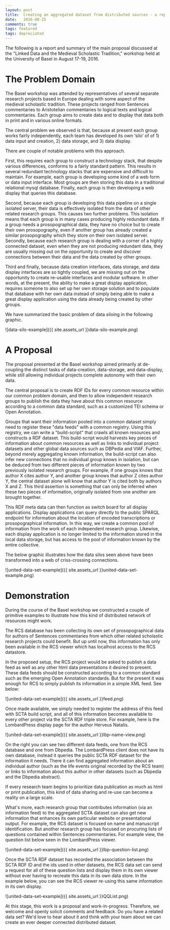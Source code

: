 ```yaml
---
layout: post
title:  Creating an aggregated dataset from distributed sources - a report from the 2016 Basel meeting.
date:   2016-08-25
comments: true
tags: featured
tags: depreciated
---
```


The following is a report and summary of the main proposal discussed at the "Linked Data and the Medieval Scholastic Tradition," workshop held at the University of Basel in August 17-19, 2016.

# The Problem Domain

The Basel workshop was attended by representatives of several separate research projects based in Europe dealing with some aspect of the medieval scholastic tradition. These projects ranged from Sentences commentaries to Aristotelian commentaries to logical texts and logical commentaries. Each group aims to create data and to display that data both in print and in various online formats.

The central problem we observed is that, because at present each group works fairly independently, each team has developed its own ‘silo’ of  of 1) data input and creation, 2) data storage, and 3) data display.

There are couple of notable problems with this approach.

First, this requires each group to construct a technology stack, that despite various differences, conforms to a fairly standard pattern. This results in several redundant technology stacks that are expensive and difficult to maintain. For example, each group is developing some kind of a web form or data input interface. Most groups are then storing this data in a traditional relational mysql database. Finally, each group is then developing a web display that queries this database.

Second, because each group is developing this data pipeline on a single isolated server, their data is effectively isolated from the data of other related research groups. This causes two further problems. This isolation means that each group is in many cases producing highly redundant data. If a group needs a prosopographical data, they have no choice but to create their own prosopography, even if another group has already created a similar prosopography which they store on their own isolated server. Secondly, because each research group is dealing with a corner of a highly connected dataset, even when they are not producing redundant data, they are usually missing out on the opportunity to create and discover connections between their data and the data created by other groups.

Third and finally, because data creation interfaces, data storage, and data display interfaces are so tightly coupled, we are missing out on the opportunity to create re-usable interfaces and modular software. In other words, at the present, the ability to make a great display application, requires someone to also set up her own storage solution and to populate that database with her own data instead of simply being able to make a great display application using the data already being created by other groups.

We have summarized the basic problem of data siloing in the following graphic.

![data-silo-example]({{ site.assets_url }}data-silo-example.png)

# A Proposal

The proposal presented at the Basel workshop aimed primarily at de-coupling the distinct tasks of data-creation, data-storage, and data-display, while still allowing individual projects complete autonomy with their own data.

The central proposal is to create RDF IDs for every common resource within our common problem domain, and then to allow independent research groups to publish the data they have about this common resource according to a common data standard, such as a customized TEI schema or Open Annotation.

Groups that want their information pooled into a common dataset simply need to register these "data feeds" with a common registry. Using this registry, we can write a "build-script" that crawls all known resources and constructs a RDF dataset. This build-script would harvests key pieces of information about common resources as well as links to individual project datasets and other global data sources such as DBPedia and VIAF. Further, beyond merely aggregating known information, the build-script can also infer new connections that no individual group knows in isolation, but can be deduced from two different pieces of information known by two previously isolated research groups. For example, if one groups knows that author X cites author Y, and another group knows that author Z cites author Y, the central dataset alone will know that author Y is cited both by authors X and Z. This third assertion is something that can only be inferred when these two pieces of information, originally isolated from one another are brought together.

This RDF meta data can then function as switch board for all display applications. Display applications can query directly to the public SPARQL endpoint for information about the location of encoded transcriptions or prosopographical information. In this way, we create a common pool of information from the work of each independent research group. Likewise, each display application is no longer limited to the information stored in the local data storage, but has access to the pool of information known by the entire collective.

The below graphic illustrates how the data silos seen above have been transformed into a web of criss-crossing connections.

![united-data-set-example]({{ site.assets_url }}united-data-set-example.png)

# Demonstration

During the course of the Basel workshop we constructed a couple of primitive examples to illustrate how this kind of distributed network of resources might work.

The RCS database has been collecting its own set of prosopographical data for authors of Sentences commentaries from which other related scholastic research projects could benefit. But up until now, this information has only been available in the RCS viewer which has localhost access to the RCS datastore.

In the proposed setup, the RCS project would be asked to publish a data feed as well as any other html data presentations it desired to present. These data feeds should be constructed according to a common standard such as the emerging Open Annotation standards. But for the present it was enough for RCS to simply publish its information in a simple XML feed. See below:

![united-data-set-example]({{ site.assets_url }}feed.png)

Once made available, we simply needed to register the address of this feed with SCTA build script, and all of this information becomes available to every other project via the SCTA RDF triple store. For example, here is the LombardPress display page for the author Herveus Natalis.

![united-data-set-example]({{ site.assets_url }}lbp-name-view.png)

On the right you can see two different data feeds, one from the RCS database and one from Dbpedia. The LombardPress client does not have its own database, instead it queries the public SCTA RDF dataset for the information it needs. There it can find aggregated information about an individual author (such as the life events original recorded by the RCS team) or links to information about this author in other datasets (such as Dbpedia and the Dbpedia abstract).

If every research team begins to prioritize data publication as much as html or print publication, this kind of data sharing and re-use can become a reality on a large scale.

What's more, each research group that contributes information (via an information feed) to the aggregated SCTA dataset can also get new information that enhances its own particular website or presentational output. For example, the RCS dataset is focused on name and manuscript identification. But another research group has focused on procuring lists of questions contained within Sentences commentaries. For example view, the question list below seen in the LombardPress viewer.

![united-data-set-example]({{ site.assets_url }}lbp-question-list.png)

Once the SCTA RDF dataset has recorded the association between the SCTA RDF ID and the ids used in other datasets, the RCS data set can send a request for all of these question lists and display them in its own viewer without ever having to recreate this data in its own data store. In the example below, you can see the RCS viewer re-using this same information in its own display.

![united-data-set-example]({{ site.assets_url }}QQList.png)

At this stage, this work is a proposal and work-in-progress. Therefore, we welcome and openly solicit comments and feedback. Do you have a related data set? We'd love to hear about it and think with your team about we can create an ever deeper connected distributed dataset.
